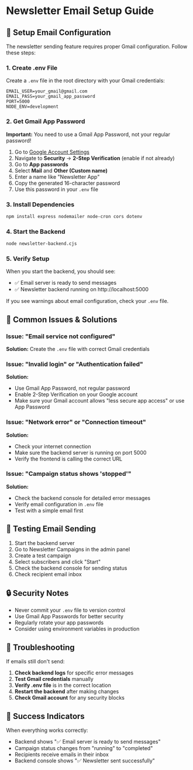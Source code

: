 # Newsletter Email Setup Guide

## 🔧 Setup Email Configuration

The newsletter sending feature requires proper Gmail configuration. Follow these steps:

### 1. Create .env File

Create a `.env` file in the root directory with your Gmail credentials:

```env
EMAIL_USER=your_gmail@gmail.com
EMAIL_PASS=your_gmail_app_password
PORT=5000
NODE_ENV=development
```

### 2. Get Gmail App Password

**Important:** You need to use a Gmail App Password, not your regular password!

1. Go to [Google Account Settings](https://myaccount.google.com/)
2. Navigate to **Security** → **2-Step Verification** (enable if not already)
3. Go to **App passwords**
4. Select **Mail** and **Other (Custom name)**
5. Enter a name like "Newsletter App"
6. Copy the generated 16-character password
7. Use this password in your `.env` file

### 3. Install Dependencies

```bash
npm install express nodemailer node-cron cors dotenv
```

### 4. Start the Backend

```bash
node newsletter-backend.cjs
```

### 5. Verify Setup

When you start the backend, you should see:

- ✅ Email server is ready to send messages
- ✅ Newsletter backend running on http://localhost:5000

If you see warnings about email configuration, check your `.env` file.

## 🚨 Common Issues & Solutions

### Issue: "Email service not configured"

**Solution:** Create the `.env` file with correct Gmail credentials

### Issue: "Invalid login" or "Authentication failed"

**Solution:**

- Use Gmail App Password, not regular password
- Enable 2-Step Verification on your Google account
- Make sure your Gmail account allows "less secure app access" or use App Password

### Issue: "Network error" or "Connection timeout"

**Solution:**

- Check your internet connection
- Make sure the backend server is running on port 5000
- Verify the frontend is calling the correct URL

### Issue: "Campaign status shows 'stopped'"

**Solution:**

- Check the backend console for detailed error messages
- Verify email configuration in `.env` file
- Test with a simple email first

## 📧 Testing Email Sending

1. Start the backend server
2. Go to Newsletter Campaigns in the admin panel
3. Create a test campaign
4. Select subscribers and click "Start"
5. Check the backend console for sending status
6. Check recipient email inbox

## 🔒 Security Notes

- Never commit your `.env` file to version control
- Use Gmail App Passwords for better security
- Regularly rotate your app passwords
- Consider using environment variables in production

## 📝 Troubleshooting

If emails still don't send:

1. **Check backend logs** for specific error messages
2. **Test Gmail credentials** manually
3. **Verify .env file** is in the correct location
4. **Restart the backend** after making changes
5. **Check Gmail account** for any security blocks

## 🎯 Success Indicators

When everything works correctly:

- Backend shows "✅ Email server is ready to send messages"
- Campaign status changes from "running" to "completed"
- Recipients receive emails in their inbox
- Backend console shows "✅ Newsletter sent successfully"
